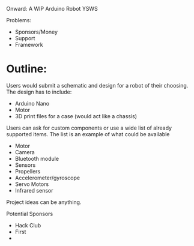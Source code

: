 Onward: A WIP Arduino Robot YSWS

Problems:

- Sponsors/Money
- Support
- Framework

# **Outline:**

Users would submit a schematic and design for a robot of their choosing. The design has to include:

 

- Arduino Nano
- Motor
- 3D print files for a case (would act like a chassis)

Users can ask for custom components or use a wide list of already supported items. The list is an example of what could be available

 

- Motor
- Camera
- Bluetooth module
- Sensors
- Propellers
- Accelerometer/gyroscope
- Servo Motors
- Infrared sensor

Project ideas can be anything. 

Potential Sponsors 

- Hack Club
- First
-
